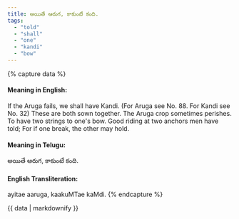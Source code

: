 ```yaml
---
title: అయితే ఆరుగ, కాకుంటే కంది.
tags:
  - "told"
  - "shall"
  - "one"
  - "kandi"
  - "bow"
---
```


{% capture data %}
#### Meaning in English:
If the Aruga fails, we shall have Kandi.
(For Aruga see No. 88. For Kandi see No. 32)
These are both sown together. The Aruga crop sometimes perishes.
To have two strings to one's bow. 
Good riding at two anchors men have told; For if one break, the other may hold.

#### Meaning in Telugu:
అయితే ఆరుగ, కాకుంటే కంది.

#### English Transliteration:
ayitae aaruga, kaakuMTae kaMdi.
{% endcapture %}

{{ data | markdownify }}

